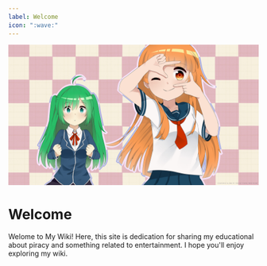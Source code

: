 ```yaml
---
label: Welcome
icon: ":wave:"
---
```


![!badge The more you know, the more you realize you don't know. - Aristotle](/static/cover.jpg)

# Welcome

Welome to My Wiki! Here, this site is dedication for sharing my educational about piracy and something related to entertainment. I hope you'll enjoy exploring my wiki.
